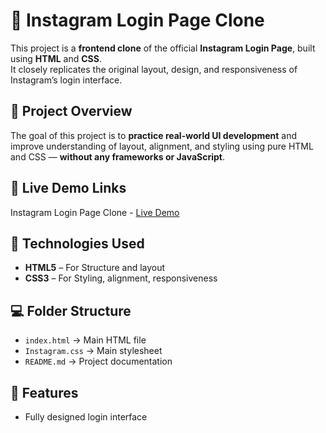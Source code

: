 
# 📸 Instagram Login Page Clone
This project is a **frontend clone** of the official **Instagram Login Page**, built using **HTML** and **CSS**.  
It closely replicates the original layout, design, and responsiveness of Instagram’s login interface.

## 🧠 Project Overview

The goal of this project is to **practice real-world UI development** and improve understanding of layout, alignment, and styling using pure HTML and CSS — **without any frameworks or JavaScript**.

## 🔗 Live Demo Links

 Instagram Login Page Clone - [Live Demo](https://prakruthi-g-h.github.io/HTML-AND-CSS-MINI-PROJECTS/Instagram-Clone)

## 🔧 Technologies Used

- **HTML5** – For Structure and layout
- **CSS3** – For Styling, alignment, responsiveness

## 💻 Folder Structure
- `index.html` → Main HTML file
- `Instagram.css` → Main stylesheet 
- `README.md` → Project documentation

## 📌 Features 
- Fully designed login interface 

